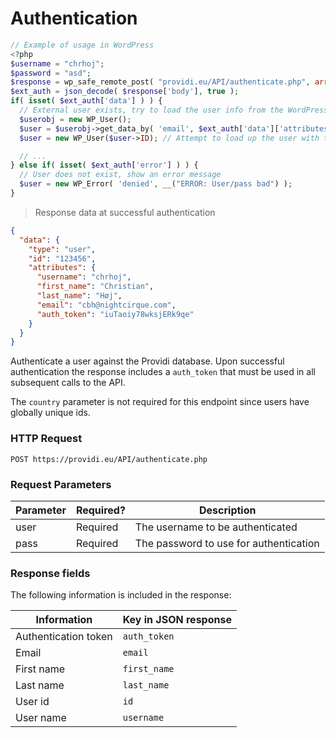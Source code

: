 # Authentication

```php
// Example of usage in WordPress
<?php
$username = "chrhoj";
$password = "asd";
$response = wp_safe_remote_post( "providi.eu/API/authenticate.php", array( 'body' => array( 'user' => $username, 'pass' => $password ) ) );
$ext_auth = json_decode( $response['body'], true );
if( isset( $ext_auth['data'] ) ) {
  // External user exists, try to load the user info from the WordPress user table
  $userobj = new WP_User();
  $user = $userobj->get_data_by( 'email', $ext_auth['data']['attributes']['email'] );
  $user = new WP_User($user->ID); // Attempt to load up the user with that ID

  // ...
} else if( isset( $ext_auth['error'] ) ) {
  // User does not exist, show an error message
  $user = new WP_Error( 'denied', __("ERROR: User/pass bad") );
}
```

> Response data at successful authentication

```json
{
  "data": {
    "type": "user",
    "id": "123456",
    "attributes": {
      "username": "chrhoj",
      "first_name": "Christian",
      "last_name": "Høj",
      "email": "cbh@nightcirque.com",
      "auth_token": "iuTaoiy78wksjERk9qe"
    }
  }
}
```

Authenticate a user against the Providi database. Upon successful authentication the response includes a `auth_token` that must be used in all subsequent calls to the API.

The `country` parameter is not required for this endpoint since users have globally unique ids.

### HTTP Request
`POST https://providi.eu/API/authenticate.php`

### Request Parameters
Parameter | Required? | Description
--------- | --------- | -----------
user | Required | The username to be authenticated
pass | Required | The password to use for authentication

### Response fields
The following information is included in the response:

| Information           | Key in JSON response |
| --------------------- | -------------------- |
| Authentication token  | `auth_token`         |
| Email                 | `email`              |
| First name            | `first_name`         |
| Last name             | `last_name`          |
| User id               | `id`                 |
| User name             | `username`           |

